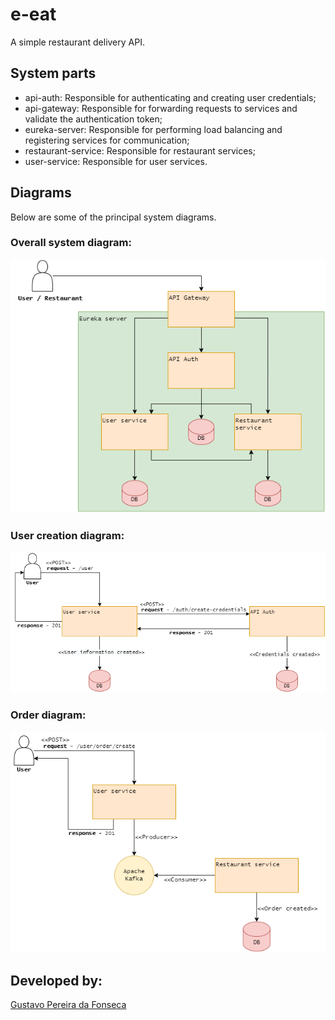 # e-eat

A simple restaurant delivery API.

## System parts

- api-auth: Responsible for authenticating and creating user credentials;
- api-gateway: Responsible for forwarding requests to services and validate the authentication token;
- eureka-server: Responsible for performing load balancing and registering services for communication;
- restaurant-service: Responsible for restaurant services;
- user-service: Responsible for user services.

## Diagrams

Below are some of the principal system diagrams.

### Overall system diagram:

<img src="./__readme/diagram.drawio.png" />

### User creation diagram:

<img src="./__readme/create-credentials.drawio.png" />

### Order diagram:

<img src="./__readme/create-order.drawio.png" />

## Developed by:

[Gustavo Pereira da Fonseca](https://www.linkedin.com/in/gustavo-pereira053/)
